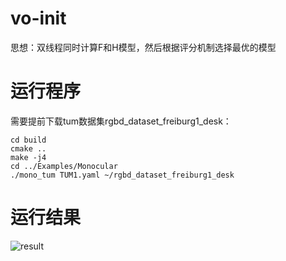 # vo-init

思想：双线程同时计算F和H模型，然后根据评分机制选择最优的模型

# 运行程序
需要提前下载tum数据集rgbd_dataset_freiburg1_desk：

    cd build
    cmake ..
    make -j4
    cd ../Examples/Monocular
    ./mono_tum TUM1.yaml ~/rgbd_dataset_freiburg1_desk
    
# 运行结果 

![result](https://github.com/liuzhenboo/vo-init/raw/master/result/1.png)
